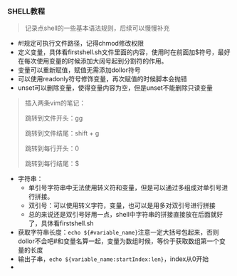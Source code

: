 ### SHELL教程

> 记录点shell的一些基本语法规则，后续可以慢慢补充

* #!规定可执行文件路径，记得chmod修改权限
* 定义变量，具体看firstshell.sh文件里面的内容，使用时在前面加$符号，最好在每次使用变量的时候添加大阔号起到分割符的作用。
* 变量可以重新赋值，赋值无需添加dollor符号
* 可以使用readonly符号修饰变量，再次赋值的时候脚本会抛错
* unset可以删除变量，使得变量内容为空，但是unset不能删除只读变量

> 插入两条vim的笔记：
>
> 跳转到文件开头：gg
>
> 跳转到文件结尾：shift + g
>
> 跳转到每行开头：0
>
> 跳转到每行结尾：$

* 字符串：
  * 单引号字符串中无法使用转义符和变量，但是可以通过多组成对单引号进行拼接。
  * 双引号：可以使用转义字符，变量，也可以是用多对双引号进行拼接
  * 总的来说还是双引号好用一点，shell中字符串的拼接直接放在后面就好了，具体看firstshell.sh
* 获取字符串长度：```echo ${#variable_name}```注意一定大括号包起来，否则dollor不会吧#和变量名算一起，变量为数组时候，等价于获取数组第一个变量的长度
* 输出子串，```echo ${variable_name:startIndex:len}```，index从0开始
* 